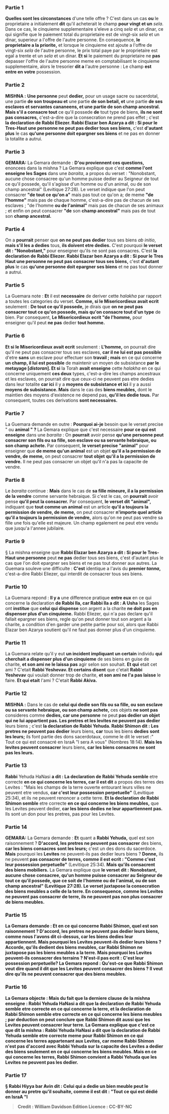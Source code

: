 
### Partie 1
<b>Quelles sont les circonstances</b> d'une telle offre ? C'est dans un cas <b>ou</b> le proprietaire a initialement <b>dit</b> qu'il acheterait le champ <b>pour vingt et un</b> <i>sela</i>. Dans ce cas, le cinquieme supplementaire s'eleve a cinq <i>sela</i> et un dinar, ce qui signifie que le paiement total du proprietaire est de vingt-six <i>sela</i> et un dinar, superieur a l'offre de l'autre personne. En consequence, <b>le proprietaire a la priorite,</b> et lorsque le cinquieme est ajoute a l'offre de vingt-six <i>sela</i> de l'autre personne, le prix total paye par le proprietaire est egal a trente et un <i>sela</i> et un dinar. <b>Et si</b> le paiement du proprietaire ne <b>pas</b> depasser l'offre de l'autre personne meme en comptabilisant le cinquieme supplementaire, alors le tresorier <b>dit a</b> l'autre personne : Le champ <b>est entre en votre</b> possession.

### Partie 2
<strong>MISHNA :</strong> <b>Une personne</b> peut <b>dedier,</b> pour un usage sacre ou sacerdotal, une partie <b>de son troupeau et</b> une partie <b>de son betail, et</b> une partie <b>de ses esclaves et servantes cananeens, et une partie de son champ ancestral. Mais s'il a consacre tout</b> ce qu'il possede <b>de</b> tout type de biens, <b>ils ne sont pas consacres,</b> c'est-a-dire que la consecration ne prend pas effet ; c'est <b>la declaration de Rabbi Eliezer. Rabbi Elazar ben Azarya a dit : Si pour le Tres-Haut une personne ne peut pas dedier tous ses biens,</b> c'est <b>d'autant plus</b> le cas <b>qu'une personne doit epargner ses biens</b> et ne pas en donner la totalite a autrui.

### Partie 3
<strong>GEMARA:</strong> La Gemara demande : <b>D'ou proviennent ces questions,</b> enoncees dans la mishna ? La Gemara explique que c'est <b>comme l'ont enseigne les Sages</b> dans une <i>baraita</i>, a propos du verset : "Nonobstant, aucune chose consacree qu'un homme puisse dedier au Seigneur de tout ce qu'il possede, qu'il s'agisse d'un homme ou d'un animal, ou de son champ ancestral" (Levitique 27:28). Le verset indique que l'on peut consacrer <b>"de tout ce qu'on a"</b> mais pas tout ce qu'on a;</b> de meme <b>"de l'homme"</b> mais pas de chaque homme, c'est-a-dire pas de chacun de ses esclaves ; "de l'homme <b>ou de l'animal"</b> mais pas de chacun de ses animaux</b> ; et enfin on peut consacrer <b>"de</b> son <b>champ ancestral"</b> mais pas de tout</b> son <b>champ ancestral.</b>

### Partie 4
On a <b>pourrait</b> penser que <b>on ne peut pas dedier</b> tous ses biens <i>ab initio</i>, <b>mais s'il les a dedies</b> tous, <b>ils doivent etre dedies.</b> C'est pourquoi <b>le verset dit : "Nonobstant,"</b> pour enseigner qu'ils ne sont pas consacres. C'est <b>la declaration de Rabbi Eliezer. Rabbi Elazar ben Azarya a dit : Si pour le Tres Haut une personne ne peut pas consacrer tous ses biens,</b> c'est <b>d'autant plus</b> le cas <b>qu'une personne doit epargner ses biens</b> et ne pas tout donner a autrui.

### Partie 5
La Guemara note : <b>Et</b> il est <b>necessaire</b> de deriver cette <i>halakha</i> par rapport a toutes les categories du verset. <b>Comme, si le Misericordieux avait ecrit</b> seulement : <b>De tout ce qu'il possede,</b> je dirais</b> que <b>on ne peut pas consacrer tout ce qu'on possede, mais qu'on consacre tout d'un type</b> de bien. Par consequent, <b>Le Misericordieux ecrit "de l'homme,</b> pour enseigner qu'il peut <b>ne pas</b> dedier <b>tout homme.</b>

### Partie 6
<b>Et si le Misericordieux avait ecrit</b> seulement : <b>L'homme,</b> on pourrait dire qu'il ne peut pas consacrer tous ses esclaves, <b>car il ne lui est pas possible</b> d'etre <b>sans</b> un esclave pour effectuer son <b>travail ; mais</b> en ce qui concerne <b>un champ, il lui est possible</b> de maintenir un moyen de subsistance <b>par le metayage [<i>distoran</i>]. Et si</b> la Torah <b>avait enseigne</b> cette <i>halakha</i> en ce qui concerne uniquement <b>ces deux</b> types, c'est-a-dire les champs ancestraux et les esclaves, on pourrait dire que ceux-ci ne peuvent pas etre dedies dans leur totalite <b>car ici</b> il y a <b>moyens de subsistance et ici</b> il y a aussi <b>moyens de subsistance. Mais</b> dans le cas des <b>biens meubles,</b> dont le maintien des moyens d'existence ne depend pas, <b>qu'il les dedie tous.</b> Par consequent, toutes ces derivations <b>sont necessaires.</b>

### Partie 7
La Guemara demande en outre : <b>Pourquoi ai-je</b> besoin que le verset precise " ou <b>animal " ? </b> La Gemara explique que c'est necessaire <b>pour ce qui est enseigne</b> dans une <i>baraita</i> : On <b>pourrait</b> avoir pense <b>qu'une personne peut consacrer son fils ou sa fille, son esclave ou sa servante hebraique, ou son champ achete. </b> Par consequent, <b>le verset precise "animal"</b> pour enseigner que <b>de meme qu'un animal</b> est un objet <b>qu'il a la permission de vendre, de meme,</b> on peut consacrer <b>tout objet</b> <b>qu'il a la permission de vendre.</b> Il ne peut pas consacrer un objet qu'il n'a pas la capacite de vendre.

### Partie 8
Le <i>baraita</i> continue : <b>Mais</b> dans le cas de <b>sa fille mineure, il a la permission de la vendre</b> comme servante hebraique. Si c'est le cas, on <b>pourrait</b> avoir pense <b>qu'il peut la consacrer.</b> Par consequent, <b>le verset dit "animal",</b> indiquant que <b>tout comme un animal</b> est un article <b>qu'il a toujours la permission de vendre, de meme,</b> on peut consacrer <b>n'importe quel article</b> <b>qu'il a toujours la permission de vendre,</b> alors qu'on ne peut pas vendre sa fille une fois qu'elle est majeure. Un champ egalement ne peut etre vendu que jusqu'a l'annee jubilaire.

### Partie 9
§ La mishna enseigne que <b>Rabbi Elazar ben Azarya a dit : Si pour le Tres-Haut une personne</b> peut <b>ne pas</b> dedier tous ses biens, c'est d'autant plus le cas que l'on doit epargner ses biens et ne pas tout donner aux autres. La Guemara souleve une difficulte : <b>C'est</b> identique a l'avis du <b>premier <i>tanna</i>,</b> c'est-a-dire Rabbi Eliezer, qui interdit de consacrer tous ses biens.

### Partie 10
La Guemara repond : <b>Il y a</b> une difference pratique <b>entre eux</b> en ce qui concerne la declaration <b>de Rabbi Ila, car Rabbi Ila a dit : A Usha</b> les Sages ont <b>institue</b> que <b>celui qui dispense</b> son argent a la charite <b>ne doit pas en dispenser plus d'un cinquieme.</b> Rabbi Eliezer, qui n'a pas declare qu'il fallait epargner ses biens, regle qu'on peut donner tout son argent a la charite, a condition d'en garder une petite partie pour soi, alors que Rabbi Elazar ben Azarya soutient qu'il ne faut pas donner plus d'un cinquieme.

### Partie 11
La Guemara relate qu'il y eut <b>un incident impliquant un certain</b> individu <b>qui cherchait a dispenser plus d'un cinquieme</b> de ses biens en guise de charite, <b>et son ami ne le laissa pas</b> agir selon son souhait. <b>Et qui</b> etait cet ami ? C'etait <b>Rabbi Yeshevav. Et certains disent</b> que c'etait <b>Rabbi Yeshevav</b> qui voulait donner trop de charite, <b>et son ami ne l'a pas laisse</b> le faire. <b>Et qui etait</b> l'ami ? C'etait <b>Rabbi Akiva.</b>

### Partie 12
<strong>MISHNA :</strong> Dans le cas de <b>celui qui dedie son fils ou sa fille, ou son esclave ou sa servante hebraique, ou son champ achete,</b> ces objets <b>ne sont pas</b> consideres comme <b>dedies, car une personne</b> ne peut <b>pas dedier un objet qui ne lui appartient pas. Les pretres et les levites ne peuvent pas dedier</b> leurs biens ; c'est <b>la declaration de Rabbi Yehuda. Rabbi Shimon dit : Les pretres ne peuvent pas dedier</b> leurs biens, <b>car</b> tous les biens <b>dedies</b> <b>sont les leurs;</b> ils font partie des dons sacerdotaux, comme le dit le verset :" Tout ce qui est consacré en IsraA "l sera A vous" (Nombres 18:14). <b>Mais les levites peuvent consacrer</b> leurs biens, <b>car les biens consacres</b> <b>ne sont pas les leurs.</b>

### Partie 13
<b>Rabbi</b> Yehuda HaNasi <b>a dit : La declaration de Rabbi Yehuda semble</b> etre correcte <b>en ce qui concerne les terres, car il est dit</b> a propos des terres des Levites : "Mais les champs de la terre ouverte entourant leurs villes ne peuvent etre vendus, <b>car c'est leur possession perpetuelle"</b> (Levitique 25:34), et ils ne peuvent renoncer a cette terre. <b>Et la declaration de Rabbi Shimon semble</b> etre correcte <b>en ce qui concerne les biens meubles,</b> que les Levites peuvent dedier, <b>car les biens dedies</b> <b>ne leur appartiennent pas.</b> Ils sont un don pour les pretres, pas pour les Levites.

### Partie 14
<strong>GEMARA:</strong> La Gemara demande : <b>Et</b> quant a <b>Rabbi Yehuda,</b> quel est son raisonnement ? <b>D'accord, les pretres ne peuvent pas consacrer</b> des biens, <b>car les biens consacres</b> <b>sont les leurs;</b> c'est un des dons du sacerdoce. <b>Mais</b> pourquoi les <b>Levites</b> ne peuvent-ils pas dedier leurs biens ? <b>Donne,</b> ils ne peuvent <b>pas consacrer de terres, comme il est ecrit : "Comme c'est leur possession perpetuelle"</b> (Levitique 25:34). <b>Mais qu'ils consacrent des biens mobiliers.</b> La Gemara explique que <b>le verset dit :</b> <b>Nonobstant, aucune chose consacree, qu'un homme puisse consacrer au Seigneur <b>de tout ce qu'il possede,</b> que ce soit de l'homme ou de l'animal, <b>ou de son champ ancestral"</b> (Levitique 27:28). Le verset <b>juxtapose</b> la consecration des <b>biens meubles a</b> celle de la <b>terre.</b> En consequence, comme les Levites ne peuvent pas consacrer de terre, ils ne peuvent pas non plus consacrer de biens meubles.

### Partie 15
La Gemara demande : <b>Et</b> en ce qui concerne <b>Rabbi Shimon,</b> quel est son raisonnement ? <b>D'accord, les pretres</b> ne peuvent pas dedier leurs biens, <b>comme nous l'avons dit</b> ci-dessus, car les biens dedies leur appartiennent. <b>Mais</b> pourquoi les <b>Levites</b> peuvent-ils dedier leurs biens ? <b>Accorde, qu'ils dedient des biens meubles, car</b> Rabbi Shimon <b>ne juxtapose pas</b> les biens meubles a la terre. <b>Mais pourquoi</b> les Levites peuvent-ils consacrer des <b>terrains ? N'est-il pas ecrit : C'est leur possession perpetuelle?</b> La Gemara repond : <b>Qu'est-ce que</b> Rabbi Shimon veut dire <b>quand il dit</b> que les Levites peuvent consacrer des biens ? Il veut dire qu'ils ne peuvent consacrer que des <b>biens meubles.</b>

### Partie 16
La Gemara objecte : <b>Mais du fait</b> <b>que la derniere clause</b> de la mishna <b>enseigne : Rabbi</b> Yehuda HaNasi <b>a dit que la declaration de Rabbi Yehuda semble</b> etre correcte <b>en ce qui concerne la terre, et la declaration de Rabbi Shimon</b> semble etre correcte <b>en ce qui concerne les biens meubles ; par deduction</b> on peut conclure <b>que Rabbi Shimon dit aussi</b> que les Levites peuvent consacrer leur <b>terre.</b> La Gemara explique que <b>c'est</b> ce que dit la mishna <b> : Rabbi</b> Yehuda HaNasi <b>a dit</b> que <b>la declaration de Rabbi Yehuda semble</b> etre correcte meme <b>pour Rabbi Shimon en ce qui concerne les terres</b> appartenant aux Levites, <b>car meme Rabbi Shimon n'est pas d'accord</b> avec Rabbi Yehuda sur la capacite des Levites a dedier des biens <b>seulement en ce qui concerne les biens meubles. Mais en ce qui concerne les terres,</b> Rabbi Shimon <b>convient a</b> Rabbi Yehuda que les Levites ne peuvent pas les dedier.

### Partie 17
§ <b>Rabbi Hiyya bar Avin dit :</b> Celui qui a <b>dedie un bien meuble peut le donner au pretre qu'il souhaite, comme il est dit : "Tout ce qui est dédié en IsraA "l</b>

>Credit : William Davidson Edition
>Licence : CC-BY-NC